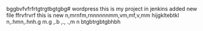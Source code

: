bggbvfvfrfrtgtrgtbgtgbg# wordpress
this is my project in jenkins
added new file
ffrvfrvrf
this is new
n,mrnfm,rnnnnnnmm,vm,mf,v,mm
hijgkltebtkl
n,.hmn,.hnh.g m.g ,.b ,., .,m n 
btgbtrgbtgbhbh
